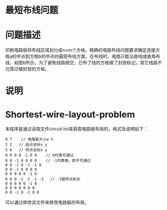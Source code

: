 # 最短布线问题

# 问题描述

印刷电路板将布线区域划分成n×m个方格。精确的电路布线问题要求确定连接方格a的中点到方格b的中点的最短布线方案。在布线时，电路只能沿直线或直角布线，如图b所示。为了避免线路相交，已布了线的方格做了封锁标记，其它线路不允穿过被封锁的方格。

# 说明

# Shortest-wire-layout-problem
本程序是通过读取文件circuit.txt来获取电路板布局的，格式及说明如下：

```
9 7    // 电路板大小w h
2 1   // 起点坐标x y
5 6   // 终点坐标x y
0 0 0 0 -1 0 0    // 0代表可通过
0 0 -1 0 0 0 0    // -1代表墙，即不可通过
0 0 -1 0 -1 -1 0
0 0 -1 0 0 0 0
0 0 0 0 0 -1 0
0 0 0 -1 -1 -1 -3   // -3是终点标志
0 0 0 0 0 -1 0
0 0 0 0 0 0 0
0 0 -1 0 -1 0 0
```

可以通过修改该文件来修改电路板的布局。
